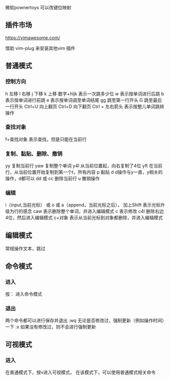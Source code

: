 微软pownertoys 可以改键位映射

## 插件市场
https://vimawesome.com/

借助 vim-plug 来安装其他vim 插件


## 普通模式
### 控制方向
h     左移
l     右移
j     下移
k     上移
数字+hljk           表示一次跳多少位
w                   表示按单词进行后跳
b                   表示按单词进行前跳
e                   表示按单词调至单词结尾
gg                  跳至第一行开头
G                   跳至最后一行开头
Ctrl+U              向上翻页
Ctrl+D              向下翻页
Ctrl + 左右箭头     表示按整儿单词跳转操作



### 查找对象
f+查找对象           表示查找，但是只能在当前行



### 复制、黏贴、删除、撤销
yy                  复制当前行
yaw                 复制整个单词
y4l                 从当前位置起，向右复制了4位
yft                 在当前行，从当前位置开始复制到第一个t，所有内容
p                   黏贴
d                   d操作与y一直，y相关的操作，d都可以
dd 或 cc            删除当前行
u                   撤销操作


### 编辑
i（input,当前光标） 或 o 或 a（append，当前光标之后）， 加上Shift 表示光标升级为行的感念
caw                 表示删除整个单词，并进入编辑模式
c                   表示修改
c4l                 删除右边4位，然后进入编辑模式
c+对象              表示从当前光标到对象都删除，并进入编辑模式

## 编辑模式
常规操作文本，跳过



## 命令模式
### 进入
按： 进入命令模式

### 退出
两个命令都可以进行保存并退出
:wq                 无论是否修改过，强制更新（例如操作时间）一下
:x                  如果没有修改过，则不会进行强制更新


## 可视模式
### 进入
在普通模式下，按v进入可视模式， 在该模式下，可以使用普通模式相关命令